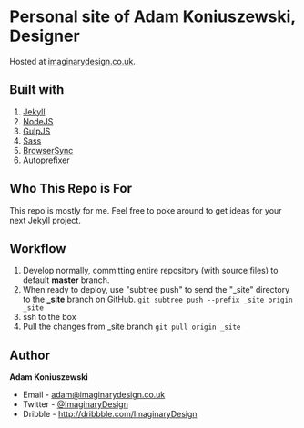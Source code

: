 Personal site of Adam Koniuszewski, Designer
=============================

Hosted at [imaginarydesign.co.uk](http://imaginarydesign.co.uk/).

## Built with

1. [Jekyll](http://jekyllrb.com/)
2. [NodeJS](http://nodejs.org)
3. [GulpJS](https://github.com/gulpjs/gulp)
4. [Sass](http://sass-lang.com/)
5. [BrowserSync](http://www.browsersync.io/)
6. Autoprefixer

## Who This Repo is For
This repo is mostly for me. Feel free to poke around to get ideas for your next Jekyll project.

## Workflow

1. Develop normally, committing entire repository (with source files) to default **master** branch.
2. When ready to deploy, use "subtree push" to send the "_site" directory to the **_site** branch on GitHub.
`git subtree push --prefix _site origin _site`
3. ssh to the box
4. Pull the changes from _site branch 
`git pull origin _site`

## Author

**Adam Koniuszewski**

- Email - <adam@imaginarydesign.co.uk>
- Twitter - [@ImaginaryDesign](https://twitter.com/ImaginaryDesign)
- Dribble - <http://dribbble.com/ImaginaryDesign>
